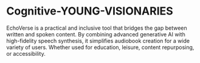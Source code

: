 # Cognitive-YOUNG-VISIONARIES
EchoVerse is a practical and inclusive tool that bridges the gap between written and spoken content. By combining advanced generative AI with high-fidelity speech synthesis, it simplifies audiobook creation for a wide variety of users. Whether used for education, leisure, content repurposing, or accessibility.
